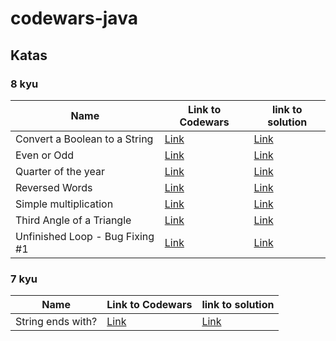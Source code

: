 # codewars-java

## Katas

### 8 kyu

| Name | Link to Codewars | link to solution |
| --- | --- | --- |
| Convert a Boolean to a String | [Link](https://www.codewars.com/kata/551b4501ac0447318f0009cd) | [Link](./src/main/java/kyu8/ConvertABooleanToAString.java) |
| Even or Odd | [Link](https://www.codewars.com/kata/53da3dbb4a5168369a0000fe) | [Link](.src/main/java/kyu8/EvenOrOdd.java) |
| Quarter of the year | [Link](https://www.codewars.com/kata/5ce9c1000bab0b001134f5af/train/java) | [Link](./src/main/java/kyu8/QuarterOfTheYear.java) |
| Reversed Words | [Link](https://www.codewars.com/kata/51c8991dee245d7ddf00000e) | [Link](./src/main/java/kyu8/ReversedWords.java) |
| Simple multiplication | [Link](https://www.codewars.com/kata/5a023c426975981341000014/train/java) | [Link](./src/main/java/kyu8/SimpleMultiplication.java) |
| Third Angle of a Triangle | [Link](https://www.codewars.com/kata/5a023c426975981341000014/train/java) | [Link](./src/main/java/kyu8/ThirdAngleOfATriangle.java) |
| Unfinished Loop - Bug Fixing #1 | [Link](https://www.codewars.com/kata/55c28f7304e3eaebef0000da) | [Link](./src/main/java/kyu8/ConvertABooleanToAString.java) |

### 7 kyu

| Name | Link to Codewars | link to solution |
| --- | --- | --- |
| String ends with? | [Link](https://www.codewars.com/kata/51f2d1cafc9c0f745c00037d/train/java) | [Link](./src/main/java/kyu7/StringEndsWith.java) |
